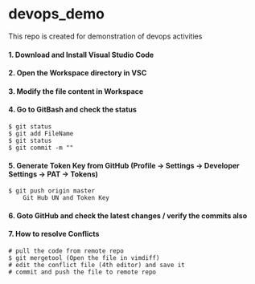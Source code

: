 # devops_demo
This repo is created for demonstration of devops activities

#### 1. Download and Install Visual Studio Code
#### 2. Open the Workspace directory in VSC
#### 3. Modify the file content in Workspace
#### 4. Go to GitBash and check the status
    $ git status
    $ git add FileName
    $ git status
    $ git commit -m ""

#### 5. Generate Token Key from GitHub (Profile -> Settings -> Developer Settings -> PAT -> Tokens)
    $ git push origin master
        Git Hub UN and Token Key

#### 6. Goto GitHub and check the latest changes / verify the commits also

#### 7. How to resolve Conflicts
    # pull the code from remote repo
    $ git mergetool (Open the file in vimdiff)
    # edit the conflict file (4th editor) and save it
    # commit and push the file to remote repo

